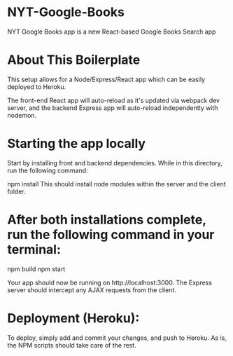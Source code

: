 # NYT-Google-Books
NYT Google Books app is a new React-based Google Books Search app

# About This Boilerplate
This setup allows for a Node/Express/React app which can be easily deployed to Heroku.

The front-end React app will auto-reload as it's updated via webpack dev server, and the backend Express app will auto-reload independently with nodemon.

# Starting the app locally
Start by installing front and backend dependencies. While in this directory, run the following command:

npm install
This should install node modules within the server and the client folder.

# After both installations complete, run the following command in your terminal:

npm build
npm start

Your app should now be running on http://localhost:3000. The Express server should intercept any AJAX requests from the client.

# Deployment (Heroku):
To deploy, simply add and commit your changes, and push to Heroku. As is, the NPM scripts should take care of the rest.
